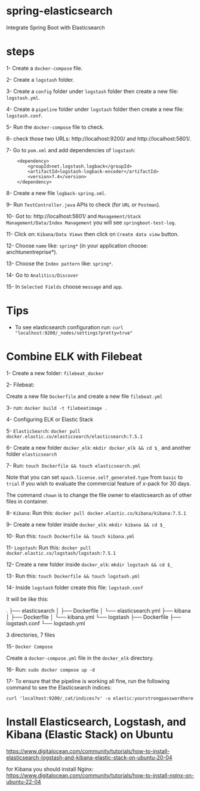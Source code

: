 # spring-elasticsearch
Integrate Spring Boot with Elasticsearch

# steps

1- Create a `docker-compose` file.

2- Create a `logstash` folder.

3- Create a `config` folder under `logstash` folder then create a new file: `logstash.yml`.

4- Create a `pipeline` folder under `logstash` folder then create a new file: `logstash.conf`.

5- Run the `docker-compose` file to check.

6- check those two URLs: http://localhost:9200/ and http://localhost:5601/.

7- Go to `pom.xml` and add dependencies of `logstash`:

		<dependency>
			<groupId>net.logstash.logback</groupId>
			<artifactId>logstash-logback-encoder</artifactId>
			<version>7.4</version>
		</dependency>

8- Create a new file `logback-spring.xml`.

9- Run `TestController.java` APIs to check (for `URL` or `Postman`).

10- Got to: http://localhost:5601/ and `Management/Stack Management/Data/Index Management` you will see `springboot-test-log`.

11- Click on: `Kibana/Data Views` then click on `Create data view` button.

12- Choose `name` like: `spring*` (in your application choose: anchtunentreprise*).

13- Choose the `Index pattern` like: `spring*`.

14- Go to `Analitics/Discover`

15- In `Selected Fields` choose `message` and `app`. 

# Tips

- To see elasticsearch configuration run: `curl "localhost:9200/_nodes/settings?pretty=true"`

# Combine ELK with Filebeat

1- Create a new folder: `filebeat_docker`

2- Filebeat:

Create a new file `Dockerfile` and create a new file `filebeat.yml`

3- run: `docker build -t filebeatimage .`

4- Configuring ELK or Elastic Stack

5- `ElasticSearch`: `docker pull docker.elastic.co/elasticsearch/elasticsearch:7.5.1`

6- Create a new folder `docker_elk`: `mkdir docker_elk && cd $_` and another folder `elasticsearch`

7- Run: `touch Dockerfile && touch elasticsearch.yml`

Note that you can set `xpack.license.self_generated.type` from `basic` to `trial` if you wish to evaluate the commercial feature of x-pack for 30 days.

The command `chown` is to change the file owner to elasticsearch as of other files in container.

8- `Kibana`: Run this: `docker pull docker.elastic.co/kibana/kibana:7.5.1`

9- Create a new folder inside `docker_elk`: `mkdir kibana && cd $_`

10- Run this: `touch Dockerfile && touch kibana.yml`

11- `Logstash`: Run this: `docker pull docker.elastic.co/logstash/logstash:7.5.1`

12- Create a new folder inside `docker_elk`: `mkdir logstash && cd $_`

13- Run this: `touch Dockerfile && touch logstash.yml`

14- Inside `logstash` folder create this file: `logstash.conf`

It will be like this:

.
├── elasticsearch
│   ├── Dockerfile
│   └── elasticsearch.yml
├── kibana
│   ├── Dockerfile
│   └── kibana.yml
└── logstash
    ├── Dockerfile
    ├── logstash.conf
    └── logstash.yml
 
3 directories, 7 files


15- `Docker Compose`

Create a `docker-compose.yml` file in the `docker_elk` directory.

16- Run: `sudo docker compose up -d`

17- To ensure that the pipeline is working all fine, run the following command to see the Elasticsearch indices:

`curl 'localhost:9200/_cat/indices?v' -u elastic:yourstrongpasswordhere`

# Install Elasticsearch, Logstash, and Kibana (Elastic Stack) on Ubuntu


https://www.digitalocean.com/community/tutorials/how-to-install-elasticsearch-logstash-and-kibana-elastic-stack-on-ubuntu-20-04

for Kibana you should install Nginx: https://www.digitalocean.com/community/tutorials/how-to-install-nginx-on-ubuntu-22-04


















































































































		